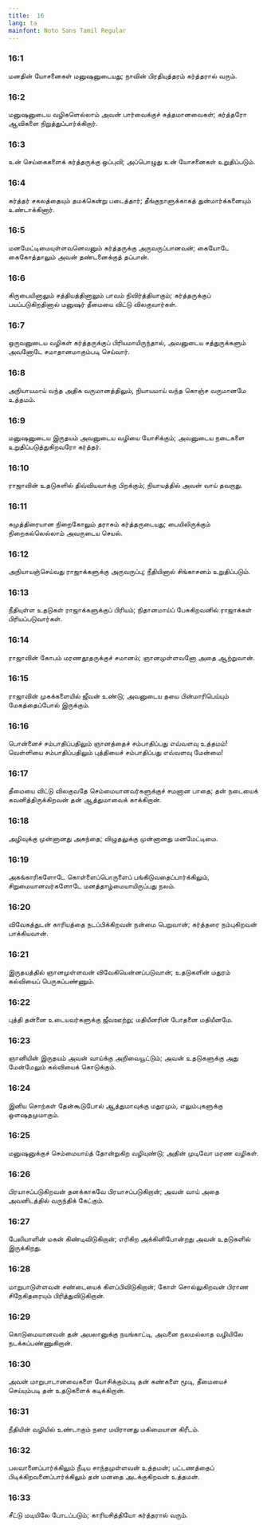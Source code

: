 ```yaml
---
title:  16
lang: ta
mainfont: Noto Sans Tamil Regular
---
```


###  16:1

மனதின் யோசனைகள் மனுஷனுடையது; நாவின் பிரதியுத்தரம் கர்த்தரால் வரும்.

###  16:2

மனுஷனுடைய வழிகளெல்லாம் அவன் பார்வைக்குச் சுத்தமானவைகள்; கர்த்தரோ ஆவிகளை நிறுத்துப்பார்க்கிறார்.

###  16:3

உன் செய்கைகளைக் கர்த்தருக்கு ஒப்புவி; அப்பொழுது உன் யோசனைகள் உறுதிப்படும்.

###  16:4

கர்த்தர் சகலத்தையும் தமக்கென்று படைத்தார்; தீங்குநாளுக்காகத் துன்மார்க்கனையும் உண்டாக்கினார்.

###  16:5

மனமேட்டிமையுள்ளவனெவனும் கர்த்தருக்கு அருவருப்பானவன்; கையோடே கைகோத்தாலும் அவன் தண்டனைக்குத் தப்பான்.

###  16:6

கிருபையினாலும் சத்தியத்தினாலும் பாவம் நிவிர்த்தியாகும்; கர்த்தருக்குப் பயப்படுகிறதினால் மனுஷர் தீமையை விட்டு விலகுவார்கள்.

###  16:7

ஒருவனுடைய வழிகள் கர்த்தருக்குப் பிரியமாயிருந்தால், அவனுடைய சத்துருக்களும் அவனோடே சமாதானமாகும்படி செய்வார்.

###  16:8

அநியாயமாய் வந்த அதிக வருமானத்திலும், நியாயமாய் வந்த கொஞ்ச வருமானமே உத்தமம்.

###  16:9

மனுஷனுடைய இருதயம் அவனுடைய வழியை யோசிக்கும்; அவனுடைய நடைகளை உறுதிப்படுத்துகிறவரோ கர்த்தர்.

###  16:10

ராஜாவின் உதடுகளில் திவ்வியவாக்கு பிறக்கும்; நியாயத்தில் அவன் வாய் தவறாது.

###  16:11

சுமுத்திரையான நிறைகோலும் தராசும் கர்த்தருடையது; பையிலிருக்கும் நிறைகல்லெல்லாம் அவருடைய செயல்.

###  16:12

அநியாயஞ்செய்வது ராஜாக்களுக்கு அருவருப்பு; நீதியினால் சிங்காசனம் உறுதிப்படும்.

###  16:13

நீதியுள்ள உதடுகள் ராஜாக்களுக்குப் பிரியம்; நிதானமாய்ப் பேசுகிறவனில் ராஜாக்கள் பிரியப்படுவார்கள்.

###  16:14

ராஜாவின் கோபம் மரணதூதருக்குச் சமானம்; ஞானமுள்ளவனோ அதை ஆற்றுவான்.

###  16:15

ராஜாவின் முகக்களையில் ஜீவன் உண்டு; அவனுடைய தயை பின்மாரிபெய்யும் மேகத்தைப்போல் இருக்கும்.

###  16:16

பொன்னைச் சம்பாதிப்பதிலும் ஞானத்தைச் சம்பாதிப்பது எவ்வளவு உத்தமம்! வெள்ளியை சம்பாதிப்பதிலும் புத்தியைச் சம்பாதிப்பது எவ்வளவு மேன்மை!

###  16:17

தீமையை விட்டு விலகுவதே செம்மையானவர்களுக்குச் சமனான பாதை; தன் நடையைக் கவனித்திருக்கிறவன் தன் ஆத்துமாவைக் காக்கிறான்.

###  16:18

அழிவுக்கு முன்னானது அகந்தை; விழுதலுக்கு முன்னானது மனமேட்டிமை.

###  16:19

அகங்காரிகளோடே கொள்ளைப்பொருளைப் பங்கிடுவதைப்பார்க்கிலும், சிறுமையானவர்களோடே மனத்தாழ்மையாயிருப்பது நலம்.

###  16:20

விவேகத்துடன் காரியத்தை நடப்பிக்கிறவன் நன்மை பெறுவான்; கர்த்தரை நம்புகிறவன் பாக்கியவான்.

###  16:21

இருதயத்தில் ஞானமுள்ளவன் விவேகியென்னப்படுவான்; உதடுகளின் மதுரம் கல்வியைப் பெருகப்பண்ணும்.

###  16:22

புத்தி தன்னை உடையவர்களுக்கு ஜீவஊற்று; மதியீனரின் போதனை மதியீனமே.

###  16:23

ஞானியின் இருதயம் அவன் வாய்க்கு அறிவையூட்டும்; அவன் உதடுகளுக்கு அது மேன்மேலும் கல்வியைக் கொடுக்கும்.

###  16:24

இனிய சொற்கள் தேன்கூடுபோல் ஆத்துமாவுக்கு மதுரமும், எலும்புகளுக்கு ஒளஷதமுமாகும்.

###  16:25

மனுஷனுக்குச் செம்மையாய்த் தோன்றுகிற வழியுண்டு; அதின் முடிவோ மரண வழிகள்.

###  16:26

பிரயாசப்படுகிறவன் தனக்காகவே பிரயாசப்படுகிறான்; அவன் வாய் அதை அவனிடத்தில் வருந்திக் கேட்கும்.

###  16:27

பேலியாளின் மகன் கிண்டிவிடுகிறான்; எரிகிற அக்கினிபோன்றது அவன் உதடுகளில் இருக்கிறது.

###  16:28

மாறுபாடுள்ளவன் சண்டையைக் கிளப்பிவிடுகிறான்; கோள் சொல்லுகிறவன் பிராண சிநேகிதரையும் பிரித்துவிடுகிறான்.

###  16:29

கொடுமையானவன் தன் அயலானுக்கு நயங்காட்டி, அவனை நலமல்லாத வழியிலே நடக்கப்பண்ணுகிறான்.

###  16:30

அவன் மாறுபாடானவைகளை யோசிக்கும்படி தன் கண்களை மூடி, தீமையைச் செய்யும்படி தன் உதடுகளைக் கடிக்கிறான்.

###  16:31

நீதியின் வழியில் உண்டாகும் நரை மயிரானது மகிமையான கிரீடம்.

###  16:32

பலவானைப்பார்க்கிலும் நீடிய சாந்தமுள்ளவன் உத்தமன்; பட்டணத்தைப் பிடிக்கிறவனைப்பார்க்கிலும் தன் மனதை அடக்குகிறவன் உத்தமன்.

###  16:33

சீட்டு மடியிலே போடப்படும்; காரியசித்தியோ கர்த்தரால் வரும்.

